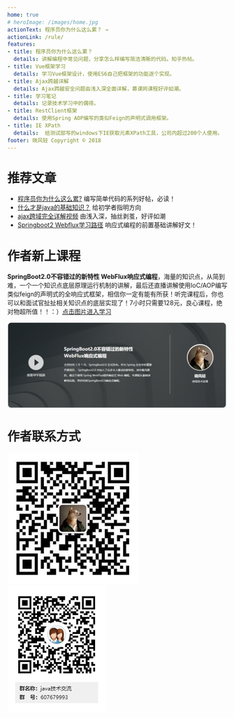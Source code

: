 ```yaml
---
home: true
# heroImage: /images/home.jpg
actionText: 程序员你为什么这么累？ →
actionLink: /rule/
features:
- title: 程序员你为什么这么累？
  details: 讲解编程中常见问题，分享怎么样编写简洁清晰的代码。知乎热帖。
- title: Vue框架学习
  details: 学习Vue框架设计，使用ES6自己把框架的功能逐个实现。
- title: Ajax跨越详解
  details: Ajax跨越安全问题由浅入深全面详解，慕课网课程好评如潮。
- title: 学习笔记
  details: 记录技术学习中的偶得。
- title: RestClient框架
  details: 使用Spring AOP编写的类似Feign的声明式调用框架。
- title: IE XPath
  details:  给测试部写的windows下IE获取元素XPath工具，公司内超过200个人使用。
footer: 晓风轻 Copyright © 2018
---
```



# 推荐文章

* [程序员你为什么这么累?](/rule/) 编写简单代码的系列好帖，必读！
* [什么才是java的基础知识？](/note/basic.md) 给初学者指明方向
* [ajax跨域完全详解视频](https://www.imooc.com/learn/947) 由浅入深，抽丝剥茧，好评如潮
* [Springboot2 Webflux学习路径](https://www.imooc.com/article/27181) 响应式编程的前置基础讲解好文！


# 作者新上课程

**SpringBoot2.0不容错过的新特性 WebFlux响应式编程**，海量的知识点，从简到难，一个一个知识点底层原理运行机制的讲解，最后还直播讲解使用IoC/AOP编写类似feign的声明式的全响应式框架，相信你一定有能有所获！听完课程后，你也可以和面试官扯扯相关知识点的底层实现了！7小时只需要128元，良心课程，绝对物超所值！！：）[点击图片进入学习](https://coding.imooc.com/class/209.html)

[![](./webflux/images/imooc.png)](https://coding.imooc.com/class/209.html)

# 作者联系方式

![微信](./weixin.jpg)![qq](./qq.png)